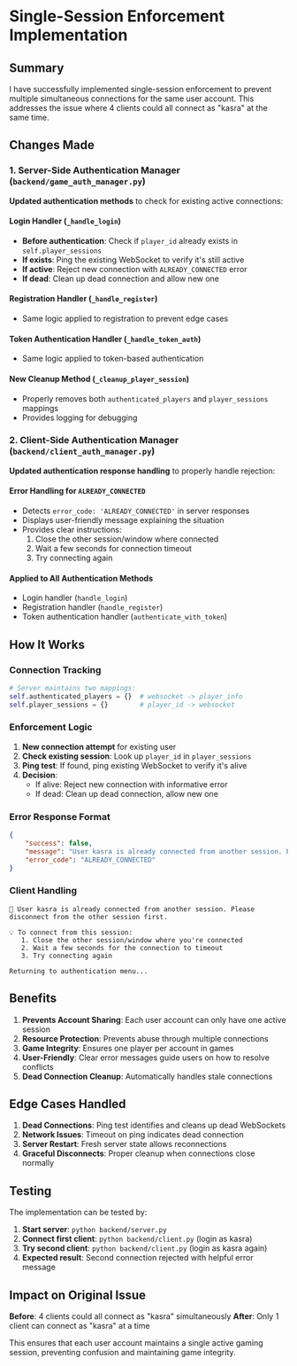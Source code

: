 # Single-Session Enforcement Implementation

## Summary

I have successfully implemented single-session enforcement to prevent multiple simultaneous connections for the same user account. This addresses the issue where 4 clients could all connect as "kasra" at the same time.

## Changes Made

### 1. Server-Side Authentication Manager (`backend/game_auth_manager.py`)

**Updated authentication methods** to check for existing active connections:

#### Login Handler (`_handle_login`)
- **Before authentication**: Check if `player_id` already exists in `self.player_sessions`
- **If exists**: Ping the existing WebSocket to verify it's still active
- **If active**: Reject new connection with `ALREADY_CONNECTED` error
- **If dead**: Clean up dead connection and allow new one

#### Registration Handler (`_handle_register`)
- Same logic applied to registration to prevent edge cases

#### Token Authentication Handler (`_handle_token_auth`)
- Same logic applied to token-based authentication

#### New Cleanup Method (`_cleanup_player_session`)
- Properly removes both `authenticated_players` and `player_sessions` mappings
- Provides logging for debugging

### 2. Client-Side Authentication Manager (`backend/client_auth_manager.py`)

**Updated authentication response handling** to properly handle rejection:

#### Error Handling for `ALREADY_CONNECTED`
- Detects `error_code: 'ALREADY_CONNECTED'` in server responses
- Displays user-friendly message explaining the situation
- Provides clear instructions:
  1. Close the other session/window where connected
  2. Wait a few seconds for connection timeout
  3. Try connecting again

#### Applied to All Authentication Methods
- Login handler (`handle_login`)
- Registration handler (`handle_register`)  
- Token authentication handler (`authenticate_with_token`)

## How It Works

### Connection Tracking
```python
# Server maintains two mappings:
self.authenticated_players = {}  # websocket -> player_info
self.player_sessions = {}        # player_id -> websocket
```

### Enforcement Logic
1. **New connection attempt** for existing user
2. **Check existing session**: Look up `player_id` in `player_sessions`
3. **Ping test**: If found, ping existing WebSocket to verify it's alive
4. **Decision**:
   - If alive: Reject new connection with informative error
   - If dead: Clean up dead connection, allow new one

### Error Response Format
```json
{
    "success": false,
    "message": "User kasra is already connected from another session. Please disconnect from the other session first.",
    "error_code": "ALREADY_CONNECTED"
}
```

### Client Handling
```
🚫 User kasra is already connected from another session. Please disconnect from the other session first.

💡 To connect from this session:
   1. Close the other session/window where you're connected
   2. Wait a few seconds for the connection to timeout
   3. Try connecting again

Returning to authentication menu...
```

## Benefits

1. **Prevents Account Sharing**: Each user account can only have one active session
2. **Resource Protection**: Prevents abuse through multiple connections
3. **Game Integrity**: Ensures one player per account in games
4. **User-Friendly**: Clear error messages guide users on how to resolve conflicts
5. **Dead Connection Cleanup**: Automatically handles stale connections

## Edge Cases Handled

1. **Dead Connections**: Ping test identifies and cleans up dead WebSockets
2. **Network Issues**: Timeout on ping indicates dead connection
3. **Server Restart**: Fresh server state allows reconnections
4. **Graceful Disconnects**: Proper cleanup when connections close normally

## Testing

The implementation can be tested by:

1. **Start server**: `python backend/server.py`
2. **Connect first client**: `python backend/client.py` (login as kasra)
3. **Try second client**: `python backend/client.py` (login as kasra again)
4. **Expected result**: Second connection rejected with helpful error message

## Impact on Original Issue

**Before**: 4 clients could all connect as "kasra" simultaneously
**After**: Only 1 client can connect as "kasra" at a time

This ensures that each user account maintains a single active gaming session, preventing confusion and maintaining game integrity.
